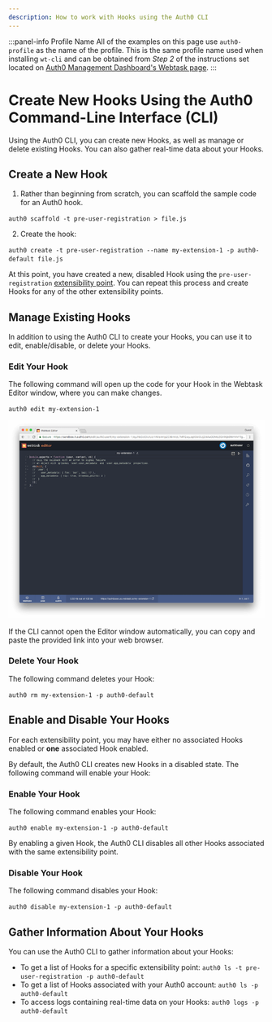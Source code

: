 ```yaml
---
description: How to work with Hooks using the Auth0 CLI
---
```


:::panel-info Profile Name
All of the examples on this page use `auth0-profile` as the name of the profile. This is the same profile name used when installing `wt-cli` and can be obtained from *Step 2* of the instructions set located on [Auth0 Management Dashboard's Webtask page](${manage_url}/#/account/webtasks).
:::

# Create New Hooks Using the Auth0 Command-Line Interface (CLI)

Using the Auth0 CLI, you can create new Hooks, as well as manage or delete existing Hooks. You can also gather real-time data about your Hooks.

## Create a New Hook

1. Rather than beginning from scratch, you can scaffold the sample code for an Auth0 hook.

  `auth0 scaffold -t pre-user-registration > file.js`

2. Create the hook:

  `auth0 create -t pre-user-registration --name my-extension-1 -p auth0-default file.js`

At this point, you have created a new, disabled Hook using the `pre-user-registration` [extensibility point](/auth0-hooks/extensibility-points). You can repeat this process and create Hooks for any of the other extensibility points.

## Manage Existing Hooks

In addition to using the Auth0 CLI to create your Hooks, you can use it to edit, enable/disable, or delete your Hooks.

### Edit Your Hook

The following command will open up the code for your Hook in the Webtask Editor window, where you can make changes.

  `auth0 edit my-extension-1`

  ![Webtask Editor](/media/articles/auth0-hooks/webtask-editor.png)

  If the CLI cannot open the Editor window automatically, you can copy and paste the provided link into your web browser.

### Delete Your Hook

The following command deletes your Hook:

  `auth0 rm my-extension-1 -p auth0-default`

## Enable and Disable Your Hooks

For each extensibility point, you may have either no associated Hooks enabled or **one** associated Hook enabled.

By default, the Auth0 CLI creates new Hooks in a disabled state. The following command will enable your Hook:

### Enable Your Hook

The following command enables your Hook:

  `auth0 enable my-extension-1 -p auth0-default`

By enabling a given Hook, the Auth0 CLI disables all other Hooks associated with the same extensibility point.

### Disable Your Hook

The following command disables your Hook:

  `auth0 disable my-extension-1 -p auth0-default`

## Gather Information About Your Hooks

You can use the Auth0 CLI to gather information about your Hooks:

* To get a list of Hooks for a specific extensibility point:
  `auth0 ls -t pre-user-registration -p auth0-default`
* To get a list of Hooks associated with your Auth0 account:
  `auth0 ls -p auth0-default`
* To access logs containing real-time data on your Hooks:
  `auth0 logs -p auth0-default`
